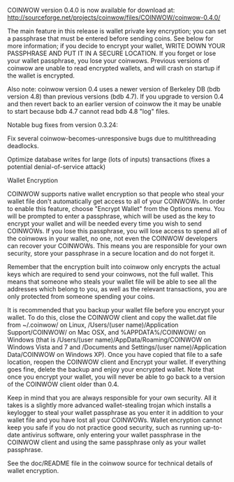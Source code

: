 COINWOW version 0.4.0 is now available for download at:
http://sourceforge.net/projects/coinwow/files/COINWOW/coinwow-0.4.0/

The main feature in this release is wallet private key encryption;
you can set a passphrase that must be entered before sending coins.
See below for more information; if you decide to encrypt your wallet,
WRITE DOWN YOUR PASSPHRASE AND PUT IT IN A SECURE LOCATION. If you
forget or lose your wallet passphrase, you lose your coinwows.
Previous versions of coinwow are unable to read encrypted wallets,
and will crash on startup if the wallet is encrypted.

Also note: coinwow version 0.4 uses a newer version of Berkeley DB
(bdb version 4.8) than previous versions (bdb 4.7). If you upgrade
to version 0.4 and then revert back to an earlier version of coinwow
the it may be unable to start because bdb 4.7 cannot read bdb 4.8
"log" files.


Notable bug fixes from version 0.3.24:

Fix several coinwow-becomes-unresponsive bugs due to multithreading
deadlocks.

Optimize database writes for large (lots of inputs) transactions
(fixes a potential denial-of-service attack)


Wallet Encryption

COINWOW supports native wallet encryption so that people who steal your
wallet file don't automatically get access to all of your COINWOWs.
In order to enable this feature, choose "Encrypt Wallet" from the
Options menu.  You will be prompted to enter a passphrase, which
will be used as the key to encrypt your wallet and will be needed
every time you wish to send COINWOWs.  If you lose this passphrase,
you will lose access to spend all of the coinwows in your wallet,
no one, not even the COINWOW developers can recover your COINWOWs.
This means you are responsible for your own security, store your
passphrase in a secure location and do not forget it.

Remember that the encryption built into coinwow only encrypts the
actual keys which are required to send your coinwows, not the full
wallet.  This means that someone who steals your wallet file will
be able to see all the addresses which belong to you, as well as the
relevant transactions, you are only protected from someone spending
your coins.

It is recommended that you backup your wallet file before you
encrypt your wallet.  To do this, close the COINWOW client and
copy the wallet.dat file from ~/.coinwow/ on Linux, /Users/(user
name)/Application Support/COINWOW/ on Mac OSX, and %APPDATA%/COINWOW/
on Windows (that is /Users/(user name)/AppData/Roaming/COINWOW on
Windows Vista and 7 and /Documents and Settings/(user name)/Application
Data/COINWOW on Windows XP).  Once you have copied that file to a
safe location, reopen the COINWOW client and Encrypt your wallet.
If everything goes fine, delete the backup and enjoy your encrypted
wallet.  Note that once you encrypt your wallet, you will never be
able to go back to a version of the COINWOW client older than 0.4.

Keep in mind that you are always responsible for your own security.
All it takes is a slightly more advanced wallet-stealing trojan which
installs a keylogger to steal your wallet passphrase as you enter it
in addition to your wallet file and you have lost all your COINWOWs.
Wallet encryption cannot keep you safe if you do not practice
good security, such as running up-to-date antivirus software, only
entering your wallet passphrase in the COINWOW client and using the
same passphrase only as your wallet passphrase.

See the doc/README file in the coinwow source for technical details
of wallet encryption.
